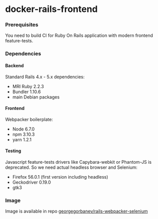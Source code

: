 # docker-rails-frontend

### Prerequisites

You need to build CI for Ruby On Rails application with modern frontend feature-tests.

### Dependencies

#### Backend

Standard Rails 4.x - 5.x dependencies:

- MRI Ruby 2.2.3
- Bundler 1.10.6
- main Debian packages

#### Frontend

Webpacker boilerplate:

- Node 6.7.0
- npm 3.10.3
- yarn 1.2.1

#### Testing

Javascript feature-tests drivers like Capybara-webkit or Phantom-JS is deprecated. So we need actual headless browser and Selenium:

- Firefox 56.0.1 (first version including headless)
- Geckodriver 0.19.0
- gtk3

### Image

Image is available in repo [georgegorbanev/rails-webpacker-selenium
](https://cloud.docker.com/app/georgegorbanev/repository/docker/georgegorbanev/rails-webpacker-selenium/general)
